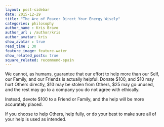 ```yaml
---
layout: post-sidebar
date: 2015-12-29
title: "The Are of Peace: Direct Your Energy Wisely"
categories: philosophy
author_name : Kris Bravo
author_url : /author/kris
author_avatar: kris
show_avatar : true
read_time : 30
feature_image: feature-water
show_related_posts: true
square_related: recommend-spain
---
```


We cannot, as humans, guarantee that our effort to help more than our Self, our Family, and our Friends is actually helpful. Donate $100, and $10 may hurt Others directly, $10 may be stolen from Others, $25 may go unused, and the rest may go to a company you do not agree with ethically.

Instead, devote $100 to a Friend or Family, and the help will be more accurately placed.

If you choose to help Others, help fully, or do your best to make sure all of your help is used as intended.
